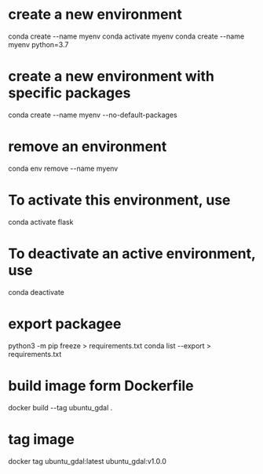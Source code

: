 # create a new environment
conda create --name myenv
conda activate myenv
conda create --name myenv python=3.7

# create a new environment with specific packages
conda create --name myenv --no-default-packages

# remove an environment
conda env remove --name myenv

# To activate this environment, use
conda activate flask

# To deactivate an active environment, use
conda deactivate

# export packagee
python3 -m pip freeze > requirements.txt
conda list --export > requirements.txt

# build image form Dockerfile
docker build --tag ubuntu_gdal .

# tag image
docker tag ubuntu_gdal:latest ubuntu_gdal:v1.0.0